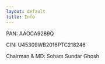 ```yaml
---
layout: default
title: Info
---
```


PAN: AAOCA9289Q

CIN: U45309WB2016PTC218246

Chairman & MD: Soham Sundar Ghosh




